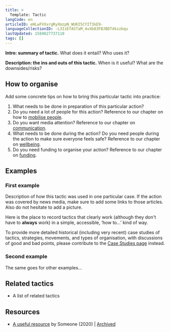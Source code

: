 ```yaml
---
title: >
  Template: Tactic
langCode: en
articleID: eHLwFVXxrgRyXmzpN_WUKI5CYIT3kE9-
languageCollectionID: -L3IzEfASTaM_4vXb83FBJBDTdkzzbqu
lastUpdated: 1584827737110
tags: []
---
```


**Intro: summary of tactic.** What does it entail? Who uses it?

**Description: the ins and outs of this tactic.** When is it useful? What are the downsides/risks?

## How to organise

Add some concrete tips on how to bring this particular tactic into practice:

1.  What needs to be done in preparation of this particular action?
2.  Do you need a lot of people for this action? Reference to our chapter on how to [mobilise people](/mobilise).
3.  Do you want media attention? Reference to our chapter on [communication](/communication).
4.  What needs to be done during the action? Do you need people during the action to make sure everyone feels safe? Reference to our chapter on [wellbeing](/wellbeing).
5.  Do you need funding to organise your action? Reference to our chapter on [funding](/funding).

## Examples

### First example

Description of how this tactic was used in one particular case. If the action was covered by news media, make sure to add some links to those articles. Also do not hesitate to add a picture.

Here is the place to record tactics that clearly work (although they don't have to **always** work) in a simple, accessible, ‘how to…’ kind of way.

To provide more detailed historical (including very recent) case studies of tactics, strategies, movements, and types of organisation, with discussions of good and bad points, please contribute to the [Case Studies page](/strategy/intel/PESTLE) instead.

### Second example

The same goes for other examples...

## Related tactics

-   A list of related tactics

## Resources

-   [A useful resource](/templates/tactic/#) by Someone (2020) | [Archived](/templates/tactic/#)
